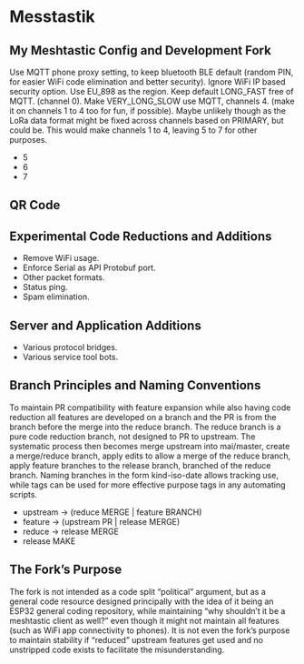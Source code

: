 # ﻿Messtastik
## My Meshtastic Config and Development Fork
Use MQTT phone proxy setting, to keep bluetooth BLE default (random PIN, for easier WiFi code elimination and better security). Ignore WiFi IP based security option.
Use EU_898 as the region.
Keep default LONG_FAST free of MQTT. (channel 0).
Make VERY_LONG_SLOW use MQTT, channels 4. (make it on channels 1 to 4 too for fun, if possible).
Maybe unlikely though as the LoRa data format might be fixed across channels based on PRIMARY, but could be. This would make channels 1 to 4, leaving 5 to 7 for other purposes.
* 5
* 6
* 7
## QR Code

## Experimental Code Reductions and Additions
* Remove WiFi usage.
* Enforce Serial as API Protobuf port.
* Other packet formats.
* Status ping.
* Spam elimination.
## Server and Application Additions
* Various protocol bridges.
* Various service tool bots.
## Branch Principles and Naming Conventions
To maintain PR compatibility with feature expansion while also having code reduction all features are developed on a branch and the PR is from the branch before the merge into the reduce branch. The reduce branch is a pure code reduction branch, not designed to PR to upstream. The systematic process then becomes merge upstream into mai/master, create a merge/reduce branch, apply edits to allow a merge of the reduce branch, apply feature branches to the release branch, branched of the reduce branch. Naming branches in the form kind-iso-date allows tracking use, while tags can be used for more effective purpose tags in any automating scripts.
* upstream -> (reduce MERGE | feature BRANCH)
* feature -> (upstream PR | release MERGE)
* reduce -> release MERGE
* release MAKE
## The Fork’s Purpose
The fork is not intended as a code split “political” argument, but as a general code resource designed principally with the idea of it being an ESP32 general coding repository, while maintaining “why shouldn’t it be a meshtastic client as well?” even though it might not maintain all features (such as WiFi app connectivity to phones). It is not even the fork’s purpose to maintain stability if “reduced” upstream features get used and no unstripped code exists to facilitate the misunderstanding.
